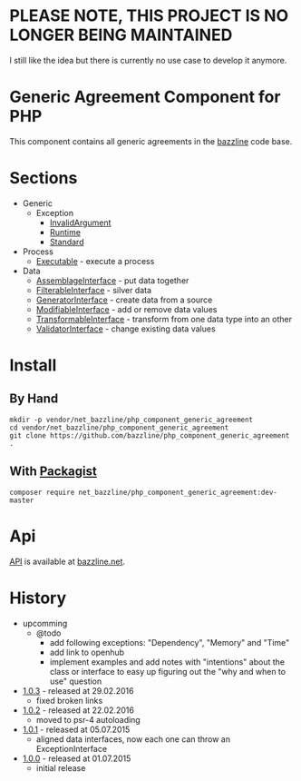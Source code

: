 # PLEASE NOTE, THIS PROJECT IS NO LONGER BEING MAINTAINED

I still like the idea but there is currently no use case to develop it anymore.

# Generic Agreement Component for PHP

This component contains all generic agreements in the [bazzline](http://www.bazzline.net) code base.

# Sections

* Generic
    * Exception
        * [InvalidArgument](https://github.com/bazzline/php_component_generic_agreement/blob/master/source/Exception/InvalidArgument.php)
        * [Runtime](https://github.com/bazzline/php_component_generic_agreement/blob/master/source/Exception/Runtime.php)
        * [Standard](https://github.com/bazzline/php_component_generic_agreement/blob/master/source/Exception/Standard.php)
* Process
    * [Executable](https://github.com/bazzline/php_component_generic_agreement/blob/master/source/Process/ExecutableInterface.php) - execute a process
* Data
    * [AssemblageInterface](https://github.com/bazzline/php_component_generic_agreement/blob/master/source/Data/AssemblageInterface.php) - put data together
    * [FilterableInterface](https://github.com/bazzline/php_component_generic_agreement/blob/master/source/Data/FilterableInterface.php) - silver data
    * [GeneratorInterface](https://github.com/bazzline/php_component_generic_agreement/blob/master/source/Data/GeneratorInterface.php) - create data from a source
    * [ModifiableInterface](https://github.com/bazzline/php_component_generic_agreement/blob/master/source/Data/ModifiableInterface.php) - add or remove data values
    * [TransformableInterface](https://github.com/bazzline/php_component_generic_agreement/blob/master/source/Data/TransformableInterface.php) - transform from one data type into an other
    * [ValidatorInterface](https://github.com/bazzline/php_component_generic_agreement/blob/master/source/Data/ValidatorInterface.php) - change existing data values

# Install

## By Hand

```
mkdir -p vendor/net_bazzline/php_component_generic_agreement
cd vendor/net_bazzline/php_component_generic_agreement
git clone https://github.com/bazzline/php_component_generic_agreement .
```

## With [Packagist](https://packagist.org/packages/net_bazzline/php_component_generic_agreement)

```
composer require net_bazzline/php_component_generic_agreement:dev-master
```

# Api

[API](http://bazzline.net/b6ce78f8809910ae91c63c914b6f200b958b1373/index.html) is available at [bazzline.net](http://www.bazzline.net).

# History

* upcomming
    * @todo
        * add following exceptions: "Dependency", "Memory" and "Time"
        * add link to openhub
        * implement examples and add notes with "intentions" about the class or interface to easy up figuring out the "why and when to use" question
* [1.0.3](https://github.com/bazzline/php_component_generic_agreement/tree/1.0.3) - released at 29.02.2016
    * fixed broken links
* [1.0.2](https://github.com/bazzline/php_component_generic_agreement/tree/1.0.2) - released at 22.02.2016
    * moved to psr-4 autoloading
* [1.0.1](https://github.com/bazzline/php_component_generic_agreement/tree/1.0.1) - released at 05.07.2015
    * aligned data interfaces, now each one can throw an ExceptionInterface
* [1.0.0](https://github.com/bazzline/php_component_generic_agreement/tree/1.0.0) - released at 01.07.2015
    * initial release
